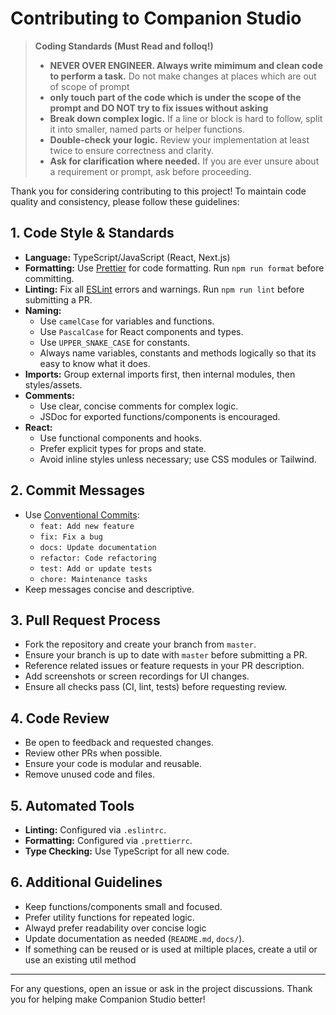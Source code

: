 # Contributing to Companion Studio

> **Coding Standards (Must Read and folloq!)**
> - **NEVER OVER ENGINEER. Always write mimimum and clean code to perform a task.** Do not make changes at places which are out of scope of prompt
> - **only touch part of the code which is under the scope of the prompt and DO NOT try to fix issues without asking**
> - **Break down complex logic.** If a line or block is hard to follow, split it into smaller, named parts or helper functions.
> - **Double-check your logic.** Review your implementation at least twice to ensure correctness and clarity.
> - **Ask for clarification where needed.** If you are ever unsure about a requirement or prompt, ask before proceeding.


Thank you for considering contributing to this project! To maintain code quality and consistency, please follow these guidelines:

## 1. Code Style & Standards
- **Language:** TypeScript/JavaScript (React, Next.js)
- **Formatting:** Use [Prettier](https://prettier.io/) for code formatting. Run `npm run format` before committing.
- **Linting:** Fix all [ESLint](https://eslint.org/) errors and warnings. Run `npm run lint` before submitting a PR.
- **Naming:**
  - Use `camelCase` for variables and functions.
  - Use `PascalCase` for React components and types.
  - Use `UPPER_SNAKE_CASE` for constants.
  - Always name variables, constants and methods logically so that its easy to know what it does.
- **Imports:** Group external imports first, then internal modules, then styles/assets.
- **Comments:**
  - Use clear, concise comments for complex logic.
  - JSDoc for exported functions/components is encouraged.
- **React:**
  - Use functional components and hooks.
  - Prefer explicit types for props and state.
  - Avoid inline styles unless necessary; use CSS modules or Tailwind.

## 2. Commit Messages
- Use [Conventional Commits](https://www.conventionalcommits.org/):
  - `feat: Add new feature`
  - `fix: Fix a bug`
  - `docs: Update documentation`
  - `refactor: Code refactoring`
  - `test: Add or update tests`
  - `chore: Maintenance tasks`
- Keep messages concise and descriptive.

## 3. Pull Request Process
- Fork the repository and create your branch from `master`.
- Ensure your branch is up to date with `master` before submitting a PR.
- Reference related issues or feature requests in your PR description.
- Add screenshots or screen recordings for UI changes.
- Ensure all checks pass (CI, lint, tests) before requesting review.

## 4. Code Review
- Be open to feedback and requested changes.
- Review other PRs when possible.
- Ensure your code is modular and reusable.
- Remove unused code and files.

## 5. Automated Tools
- **Linting:** Configured via `.eslintrc`.
- **Formatting:** Configured via `.prettierrc`.
- **Type Checking:** Use TypeScript for all new code.

## 6. Additional Guidelines
- Keep functions/components small and focused.
- Prefer utility functions for repeated logic.
- Alwayd prefer readability over concise logic
- Update documentation as needed (`README.md`, `docs/`).
- If something can be reused or is used at miltiple places, create a util or use an existing util method

---

For any questions, open an issue or ask in the project discussions. Thank you for helping make Companion Studio better! 